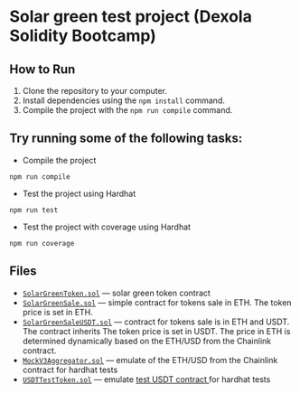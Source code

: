 # Solar green test project (Dexola Solidity Bootcamp)

## How to Run

1. Clone the repository to your computer.
2. Install dependencies using the `npm install` command.
3. Compile the project with the `npm run compile` command.

## Try running some of the following tasks:

- Compile the project

```shell
npm run compile
```

- Test the project using Hardhat

```shell
npm run test
```

- Test the project with coverage using Hardhat

```shell
npm run coverage
```

## Files

- [`SolarGreenToken.sol`](./contracts/SolarGreenToken.sol) &mdash; solar green token contract
- [`SolarGreenSale.sol`](./contracts/SolarGreenSale.sol) &mdash; simple contract for tokens sale in ETH. The token price is set in ETH.
- [`SolarGreenSaleUSDT.sol`](./contracts/SolarGreenSaleUSDT.sol) &mdash; contract for tokens sale is in ETH and USDT. The contract inherits The token price is set in USDT. The price in ETH is determined dynamically based on the ETH/USD from the Chainlink contract.
- [`MockV3Aggregator.sol`](./contracts/MockV3Aggregator.sol) &mdash; emulate of the ETH/USD from the Chainlink contract for hardhat tests
- [`USDTTestToken.sol`](./contracts/USDTTestToken.sol) &mdash; emulate [test USDT contract ](https://sepolia.etherscan.io/address/0x1531bc5de10618c511349f8007c08966e45ce8ef#writeContract) for hardhat tests
